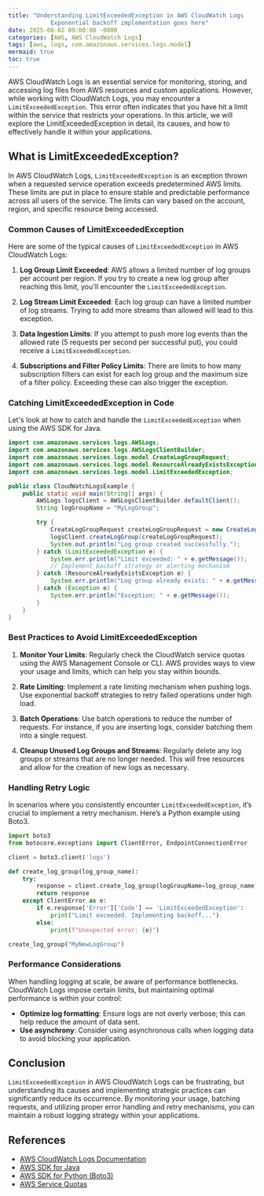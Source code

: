 ```yaml
---
title: "Understanding LimitExceededException in AWS CloudWatch Logs
            Exponential backoff implementation goes here"
date: 2025-08-02 09:00:00 -0000
categories: [AWS, AWS CloudWatch Logs]
tags: [aws, logs, com.amazonaws.services.logs.model]
mermaid: true
toc: true
---
```



AWS CloudWatch Logs is an essential service for monitoring, storing, and accessing log files from AWS resources and custom applications. However, while working with CloudWatch Logs, you may encounter a `LimitExceededException`. This error often indicates that you have hit a limit within the service that restricts your operations. In this article, we will explore the LimitExceededException in detail, its causes, and how to effectively handle it within your applications.

## What is LimitExceededException?

In AWS CloudWatch Logs, `LimitExceededException` is an exception thrown when a requested service operation exceeds predetermined AWS limits. These limits are put in place to ensure stable and predictable performance across all users of the service. The limits can vary based on the account, region, and specific resource being accessed.

### Common Causes of LimitExceededException

Here are some of the typical causes of `LimitExceededException` in AWS CloudWatch Logs:

1. **Log Group Limit Exceeded**: AWS allows a limited number of log groups per account per region. If you try to create a new log group after reaching this limit, you'll encounter the `LimitExceededException`.

2. **Log Stream Limit Exceeded**: Each log group can have a limited number of log streams. Trying to add more streams than allowed will lead to this exception.

3. **Data Ingestion Limits**: If you attempt to push more log events than the allowed rate (5 requests per second per successful put), you could receive a `LimitExceededException`.

4. **Subscriptions and Filter Policy Limits**: There are limits to how many subscription filters can exist for each log group and the maximum size of a filter policy. Exceeding these can also trigger the exception.

### Catching LimitExceededException in Code

Let's look at how to catch and handle the `LimitExceededException` when using the AWS SDK for Java.

```java
import com.amazonaws.services.logs.AWSLogs;
import com.amazonaws.services.logs.AWSLogsClientBuilder;
import com.amazonaws.services.logs.model.CreateLogGroupRequest;
import com.amazonaws.services.logs.model.ResourceAlreadyExistsException;
import com.amazonaws.services.logs.model.LimitExceededException;

public class CloudWatchLogsExample {
    public static void main(String[] args) {
        AWSLogs logsClient = AWSLogsClientBuilder.defaultClient();
        String logGroupName = "MyLogGroup";

        try {
            CreateLogGroupRequest createLogGroupRequest = new CreateLogGroupRequest(logGroupName);
            logsClient.createLogGroup(createLogGroupRequest);
            System.out.println("Log group created successfully.");
        } catch (LimitExceededException e) {
            System.err.println("Limit exceeded: " + e.getMessage());
            // Implement backoff strategy or alerting mechanism
        } catch (ResourceAlreadyExistsException e) {
            System.err.println("Log group already exists: " + e.getMessage());
        } catch (Exception e) {
            System.err.println("Exception: " + e.getMessage());
        }
    }
}
```

### Best Practices to Avoid LimitExceededException

1. **Monitor Your Limits**: Regularly check the CloudWatch service quotas using the AWS Management Console or CLI. AWS provides ways to view your usage and limits, which can help you stay within bounds.

2. **Rate Limiting**: Implement a rate limiting mechanism when pushing logs. Use exponential backoff strategies to retry failed operations under high load.

3. **Batch Operations**: Use batch operations to reduce the number of requests. For instance, if you are inserting logs, consider batching them into a single request.

4. **Cleanup Unused Log Groups and Streams**: Regularly delete any log groups or streams that are no longer needed. This will free resources and allow for the creation of new logs as necessary.

### Handling Retry Logic

In scenarios where you consistently encounter `LimitExceededException`, it’s crucial to implement a retry mechanism. Here’s a Python example using Boto3.

```python
import boto3
from botocore.exceptions import ClientError, EndpointConnectionError

client = boto3.client('logs')

def create_log_group(log_group_name):
    try:
        response = client.create_log_group(logGroupName=log_group_name)
        return response
    except ClientError as e:
        if e.response['Error']['Code'] == 'LimitExceededException':
            print("Limit exceeded. Implementing backoff...")
        else:
            print(f"Unexpected error: {e}")

create_log_group("MyNewLogGroup")
```

### Performance Considerations

When handling logging at scale, be aware of performance bottlenecks. CloudWatch Logs impose certain limits, but maintaining optimal performance is within your control:

- **Optimize log formatting**: Ensure logs are not overly verbose; this can help reduce the amount of data sent.
- **Use asynchrony**: Consider using asynchronous calls when logging data to avoid blocking your application.

## Conclusion

`LimitExceededException` in AWS CloudWatch Logs can be frustrating, but understanding its causes and implementing strategic practices can significantly reduce its occurrence. By monitoring your usage, batching requests, and utilizing proper error handling and retry mechanisms, you can maintain a robust logging strategy within your applications.

## References

- [AWS CloudWatch Logs Documentation](https://docs.aws.amazon.com/AmazonCloudWatch/latest/logs/WhatIsCloudWatchLogs.html)
- [AWS SDK for Java](https://aws.amazon.com/sdk-for-java/)
- [AWS SDK for Python (Boto3)](https://boto3.amazonaws.com/v1/documentation/api/latest/index.html)
- [AWS Service Quotas](https://docs.aws.amazon.com/service-quotas/latest/userguide/intro.html)